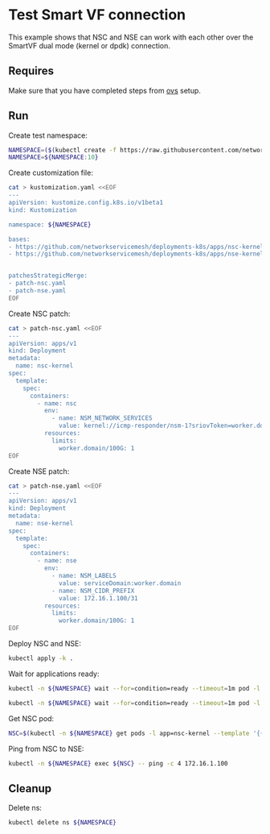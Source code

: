 # Test Smart VF connection

This example shows that NSC and NSE can work with each other over the SmartVF dual mode (kernel or dpdk) connection.

## Requires

Make sure that you have completed steps from [ovs](../../ovs) setup.

## Run

Create test namespace:
```bash
NAMESPACE=($(kubectl create -f https://raw.githubusercontent.com/networkservicemesh/deployments-k8s/0d61a88224051d32aad9acbd1c17c1a4c881ebd7/examples/use-cases/namespace.yaml)[0])
NAMESPACE=${NAMESPACE:10}
```

Create customization file:
```bash
cat > kustomization.yaml <<EOF
---
apiVersion: kustomize.config.k8s.io/v1beta1
kind: Kustomization

namespace: ${NAMESPACE}

bases:
- https://github.com/networkservicemesh/deployments-k8s/apps/nsc-kernel?ref=0d61a88224051d32aad9acbd1c17c1a4c881ebd7
- https://github.com/networkservicemesh/deployments-k8s/apps/nse-kernel?ref=0d61a88224051d32aad9acbd1c17c1a4c881ebd7


patchesStrategicMerge:
- patch-nsc.yaml
- patch-nse.yaml
EOF
```

Create NSC patch:
```bash
cat > patch-nsc.yaml <<EOF
---
apiVersion: apps/v1
kind: Deployment
metadata:
  name: nsc-kernel
spec:
  template:
    spec:
      containers:
        - name: nsc
          env:
            - name: NSM_NETWORK_SERVICES
              value: kernel://icmp-responder/nsm-1?sriovToken=worker.domain/100G
          resources:
            limits:
              worker.domain/100G: 1
EOF
```

Create NSE patch:
```bash
cat > patch-nse.yaml <<EOF
---
apiVersion: apps/v1
kind: Deployment
metadata:
  name: nse-kernel
spec:
  template:
    spec:
      containers:
        - name: nse
          env:
            - name: NSM_LABELS
              value: serviceDomain:worker.domain
            - name: NSM_CIDR_PREFIX
              value: 172.16.1.100/31
          resources:
            limits:
              worker.domain/100G: 1
EOF
```

Deploy NSC and NSE:
```bash
kubectl apply -k .
```

Wait for applications ready:
```bash
kubectl -n ${NAMESPACE} wait --for=condition=ready --timeout=1m pod -l app=nsc-kernel
```
```bash
kubectl -n ${NAMESPACE} wait --for=condition=ready --timeout=1m pod -l app=nse-kernel
```

Get NSC pod:
```bash
NSC=$(kubectl -n ${NAMESPACE} get pods -l app=nsc-kernel --template '{{range .items}}{{.metadata.name}}{{"\n"}}{{end}}')
```

Ping from NSC to NSE:
```bash
kubectl -n ${NAMESPACE} exec ${NSC} -- ping -c 4 172.16.1.100
```

## Cleanup

Delete ns:
```bash
kubectl delete ns ${NAMESPACE}
```
